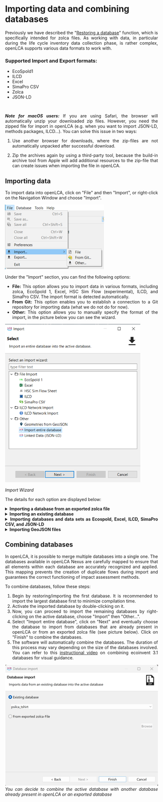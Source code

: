 # Importing data and combining databases 

<div style='text-align: justify;'>

Previously we have described the "[Restoring a database](./restore_database.md)" function, which is specifically intended for zolca files. As working with data, in particular during the life cycle inventory data collection phase, is rather complex, openLCA supports various data formats to work with.

### Supported Import and Export formats:
- EcoSpold1
- ILCD
- Excel
- SimaPro CSV
- Zolca
- JSON-LD

</span>

<br>

**_Note for macOS users:_** If you are using Safari, the browser will automatically unzip your downloaded zip files. However, you need the zipped file for import in openLCA (e.g. when you want to import JSON-LD, methods packages, ILCD...). You can solve this issue in two ways: 

1. Use another browser for downloads, where the zip-files are not automatically unpacked after successful download.

2. Zip the archives again by using a third-party tool, because the build-in archive tool from Apple will add additional resources to the zip-file that can create issues when importing the file in openLCA.


## Importing data

To import data into openLCA, click on "File" and then "Import", or right-click on the Navigation Window and choose "Import".

![](../media/import_database.png)  

Under the "Import" section, you can find the following options:

- **File:** This option allows you to import data in various formats, including zolca, EcoSpold 1, Excel, HSC Sim Flow (experimental), ILCD, and SimaPro CSV. The import format is detected automatically.
- **From Git:** This option enables you to establish a connection to a Git repository for importing data (what we do not do for now).
- **Other:** This option allows you to manually specify the format of the import, in the picture below you can see the wizard. 

![](../media/import_wizard.png)  	

_Import Wizard_

The details for each option are displayed below:

<details>
<summary><b>Importing a database from an exported zolca file</b></summary>

The fastest way to open a zolca-format database in openLCA, is outlined in the "[Restoring a database](./restore_database.md)" section. Alternatively, you can use the "Import" function with the following steps:

1. Click on "File" and then "Import".
2. Select "Import entire database" and then click on "Next".
3. Choose the option "From exported zolca-File" in the import wizard.
4. Locate the desired zolca file in your file browser and select "Open". Then, click "Finish".

![](../media/import_from_zolca.png)  
_Import from exported zolca-File_ 

After importing it, the database will be "inactive". To activate it and gain access to its flows, processes, and other components, simply double-click on it.

**_Note:_** The program decompresses the files into a different directory (C:\Users\NAME\openLCA-data-1.4). As a result, the original zolca file remains compressed and won't be directly affected by changes made to the database within the software

</details>

<details>
<summary><b>Importing an existing database</b></summary>

In openLCA, an existing database refers to a database that has already been imported or created within the software. To import data from an existing database into the currently active database, you can follow these steps:

1. Start by following steps 1 to 2 as described above.
2. Select the option "Existing database".
3. Use the drop-down menu to choose the desired database from the available options.
4. Finally, click on "Finish" to complete the import process.

</details>

<details>
<summary><b>Importing databases and data sets as Ecospold, Excel, ILCD, SimaPro CSV, and JSON-LD</b></summary>

By following these steps, you can import databases in various formats into existing openLCA databases, allowing you to expand and enhance your data resources:

1. If needed, create a new empty database in openLCA to also import the respective reference system (elementary flows, units etc.) from the database/data set.
2. Double-click on the target database to activate it before importing the data.
3. Navigate to the "File" menu and select "Import". Choose "Other" from the options.
4. Select the specific format of the database you want to import (e.g., Ecospold, Excel, ILCD, SimaPro CSV, or JSON-LD).

Here are some notes on specific formats, be aware that this is not an exhaustive guidance but provides just some key aspects:

- For **SimaPro CSV files**, add a flow in the window and optionally select a [flow mapping file](./mapping_validation.md). If you are importing multiple CSV files without a mapping file, import all the CSV files together to ensure correct mapping.

![](../media/import_csv_file_new.png)  


- **For ILCD files**, select the import file from the directory and optionally a [flow mapping file](./mapping_validation.md). ILCD databases have to be in .zip format to be imported.

![](../media/import_ilcd.png)  


- **For Ecospold1 files**, ensure to check and assign units using a [flow mapping file](./mapping_validation.md).
- **JSON-LD** is the in-house format for openLCA. You can import entire databases, LCIA methods or any other database element to import. JSON-LD data has to be in .zip format.  

    When importing JSON files, you have three options for the case of already existing datasets:

    ![](../media/lcia_methods_zip.png)

- **Never update a data set that already exists**: The system will check for matching UUIDs. If a match is found, the existing dataset will remain as it is.

- **Update data sets with newer versions**: If matching UUIDs are found, the system will update the existing datasets only if the imported version is newer (the version can be checked in the "General information" tab of every dataset).

- **Overwrite all existing data sets**: If matching UUIDs are found, the system will replace the existing datasets automatically with the imported ones irrespective of versioning. Preferred for [importing the openLCA LCIA methods pack](../lcia_methods/importing_lcia_methods.md).

    Datasets with UUIDs that are not present in the current database will be imported anyway, regardless of the option you choose.


5. Click "Finish" to initiate the data import process. 
The duration of the import may vary depending on the size and complexity of the data.

</details>

<details>
<summary><b>Importing GeoJSON files </b></summary>

In openLCA 2, we introduced a new feature that allows you to import GeoJSON files, so you can incorporate geographic information for existing locations in the database. The feature compares attributes like name, UUID, or code of the locations in the database with the features specified in the corresponding GeoJSON file. This helps to find and assign the appropriate location. For example, you can use this method to import the GeoJSON file of ecoinvent locations available at [Geography ecoinvent](<https://geography.ecoinvent.org/>) using this method.

Within the database, GeoJSON data is stored in a compressed binary format. This approach reduces storage requirements and ensures fast loading of the data.

To import GeoJSON files, follow these steps:

1. Select "Geometries from GeoJSON" in the import wizard under "Other".
2. Choose the folder where the GeoJSON file is located.
3. Select the specific GeoJSON file you wish to import.

**_Note:_** If the GeoJSON file is in a zipped format within the selected folder, extract or unzip it before proceeding, as the import wizard can only add uncompressed GeoJSON files. The GeoJSON file may not be visible in the folder view, but it will be visible in the import wizard once the folder is selected.

</details>

## Combining databases

In openLCA, it is possible to merge multiple databases into a single one. The databases available in openLCA Nexus are carefully mapped to ensure that all elements within each database are accurately recognized and applied. This mapping prevents the creation of duplicate flows during import and guarantees the correct functioning of impact assessment methods.

To combine databases, follow these steps:

1. Begin by restoring/importing the first database. It is recommended to import the largest database first to minimize compilation time.
2. Activate the imported database by double-clicking on it.
3. Now, you can proceed to import the remaining databases by right-clicking on the active database, choose "Import" then "Other...".
4. Select "Import entire database", click on "Next" and eventually choose the database to import from databases that are already present in openLCA or from an exported zolca file (see picture below). Click on "Finish" to combine the databases.
5. The software will automatically combine the databases. The duration of this process may vary depending on the size of the databases involved. You can refer to this [instructional video](<https://www.youtube.com/watch?v=o2mqPFvpdMs>) on combining ecoinvent 3.1 databases for visual guidance.

![](../media/combining_databases.png)
<br>_You can decide to combine the active database with another database already present in openLCA or an exported database_

</details>

</div>

